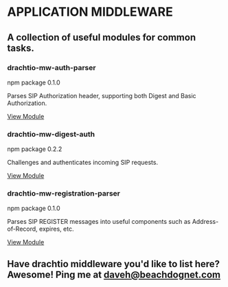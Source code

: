 # APPLICATION MIDDLEWARE
## A collection of useful modules for common tasks.

### drachtio-mw-auth-parser
npm package 0.1.0 

Parses SIP Authorization header, supporting both Digest and Basic Authorization. 

[View Module](https://www.npmjs.com/package/drachtio-mw-auth-parser)

### drachtio-mw-digest-auth
npm package 0.2.2

Challenges and authenticates incoming SIP requests. 

[View Module](https://www.npmjs.com/package/drachtio-mw-digest-auth)

### drachtio-mw-registration-parser
npm package 0.1.0

Parses SIP REGISTER messages into useful components such as Address-of-Record, expires, etc. 

[View Module](https://www.npmjs.com/package/drachtio-mw-registration-parser)

## Have drachtio middleware you'd like to list here? Awesome! Ping me at daveh@beachdognet.com 